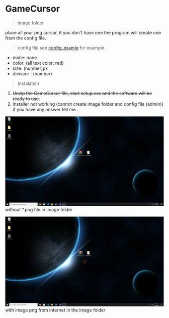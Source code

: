 # GameCursor

>image folder

place all your png cursor, if you don't have one the program will create one from the config file.

>config file
see [config_examle](https://github.com/JulesG10/GameCursor/blob/master/config_example.conf) for example.

* midle: none
* color: (all text color: red)
* size: (number)px
* diviseur : (number) 
> Instalation 

1. ~~Unzip the GameCursor file, start setup.exe and the software will be ready to use.~~
2. installer not working (cannot create image folder and config file (admin)) if you have any answer tell me..  


![demo1](https://github.com/JulesG10/GameCursor/blob/master/demo.png)
without *.png file in image folder

![demo2](https://github.com/JulesG10/GameCursor/blob/master/dome2.png)
with image png from internet in the image folder
